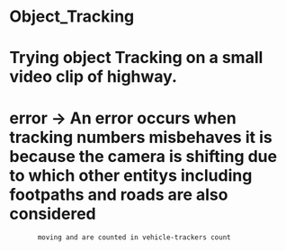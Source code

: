 # Object_Tracking

# Trying object Tracking on a small video clip of highway.

# error -> An error occurs when tracking numbers misbehaves it is because the camera is shifting due to which other entitys including footpaths and roads are also considered
           moving and are counted in vehicle-trackers count
